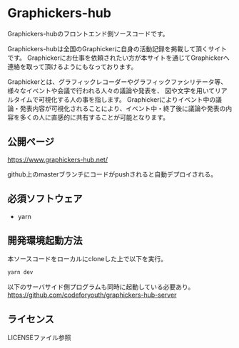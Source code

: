 # Graphickers-hub
Graphickers-hubのフロントエンド側ソースコードです。

Graphickers-hubは全国のGraphickerに自身の活動記録を掲載して頂くサイトです。
Graphickerにお仕事を依頼されたい方が本サイトを通じてGraphickerへ連絡を取って頂けるようにもなっております。

Graphickerとは、グラフィックレコーダーやグラフィックファシリテータ等、様々なイベントや会議で行われる人々の議論や発表を、
図や文字を用いてリアルタイムで可視化する人の事を指します。
Graphickerによりイベント中の議論・発表内容が可視化されることにより、イベント中・終了後に議論や発表の内容を多くの人に直感的に共有することが可能となります。

## 公開ページ
https://www.graphickers-hub.net/

github上のmasterブランチにコードがpushされると自動デプロイされる。

## 必須ソフトウェア
* yarn
 
## 開発環境起動方法
本ソースコードをローカルにcloneした上で以下を実行。
```bash
yarn dev
```

以下のサーバサイド側プログラムも同時に起動している必要あり。
https://github.com/codeforyouth/graphickers-hub-server

## ライセンス
LICENSEファイル参照
